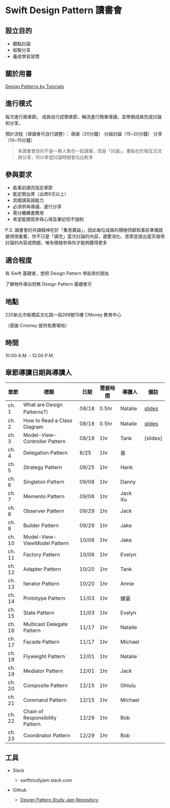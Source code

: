 # Swift Design Pattern 讀書會

## 設立目的
* 觀點討論
* 經驗分享
* 養成學習習慣

## 關於用書
[Design Patterns by Tutorials](https://store.raywenderlich.com/products/design-patterns-by-tutorials)

## 進行模式
每次進行兩章節。
成員自行認領章節，輪流進行簡單導讀，並帶領成員完成討論和分享。

預計流程（導讀者可自行調整）：
導讀（20分鐘）
分組討論（15~20分鐘）
分享（10~15分鐘）

> 本讀書會目的不是一群人聚在一起讀書，而是「討論」，重點在於相互交流與分享，所以希望討論時間會佔比較多


## 參與要求
* 能事前讀完指定章節
* 能定期出席（出席8次以上）
* 具閱讀英語能力
* 必須參與導讀、進行分享
* 需分攤購書費用
* 希望能撰寫參與心得及筆記但不強制

P.S. 讀書會的共讀精神在於「集思廣益」，因此每位成員的積極供獻和事前準備就變得很重要，你不只是「讀完」當次討論的內容，還要消化、思索並提出當天值得討論的內容或問題，唯有積極參與你才能夠獲得更多

##  適合程度
有 Swift 基礎者，想把 Design Pattern 學起來的朋友

了解物件導向但無 Design Pattern 基礎者可


##  地點
220新北市板橋區文化路一段268號15樓
CMoney 教育中心

（感謝 Cmoney 提供免費場地）

## 時間
10:00 A.M. - 12:00 P.M.


## 章節導讀日期與導讀人

| 章節 |標題   | 日期   |需要時間  |導讀人 |備註   |
|---    |---|---    |---       |--- |---        |
| ch. 1   | What are Design Patterns?）| 08/18 |0.5hr | Natalie |[slides](https://hackmd.io/@lumanman/rJKB-tSNS)|
| ch. 2   | How to Read a Class Diagram  | 08/18 |  0.5hr | Natalie |[slides](https://hackmd.io/@lumanman/rJsmNTHVr)|
| ch. 3   | Model-View-Controller Pattern | 08/18 |  1hr | Tank |[slides]|
| ch. 4   | Delegation Pattern  | 8/25 |  1hr | 泉 | |
| ch. 5   | Strategy Pattern  | 08/25 |  1hr | Hank | |
| ch. 6   | Singleton Pattern | 09/08 |  1hr | Danny | |
| ch. 7   | Memento Pattern  | 09/08|  1hr | Jack Xu | |
| ch. 8   | Observer Pattern  | 09/29|  1hr | Jack | |
| ch. 9   | Builder Pattern  | 09/29 |  1hr | Jake | |
| ch. 10   | Model-View-ViewModel Pattern | 10/06 |  1hr |Jake | |
| ch. 11   | Factory Pattern | 10/06|  1hr | Evelyn | |
| ch. 12   | Adapter Pattern | 10/20 |  1hr | Tank | |
| ch. 13   | Iterator Pattern | 10/20 |  1hr | Annie | |
| ch. 14   | Prototype Pattern  | 11/03 |  1hr | 健豪 | |
| ch. 15   | State Pattern  | 11/03|  1hr | Evelyn | |
| ch. 16   | Multicast Delegate Pattern  | 11/17 |  1hr | Natalie | |
| ch. 17   | Facade Pattern  | 11/17 |  1hr | Michael | |
| ch. 18   | Flyweight Pattern  | 12/01|  1hr | Natalie | |
| ch. 19   | Mediator Pattern  | 12/01 |  1hr | Jack | |
| ch. 20   | Composite Pattern  | 12/15 |  1hr | Ohlulu | |
| ch. 21   | Command Pattern | 12/15 |  1hr | Michael | |
| ch. 22   | Chain of Responsibility Pattern  |12/29 |  1hr | Bob | |
| ch. 23   | Coordinator Pattern  | 12/29 |  1hr | Bob | |


## 工具
- Slack 
    - swiftstudyjam.slack.com

- Github
    - [Design Pattern Study Jam Repository](https://github.com/lumanmann/design_pattern_study_jam)



